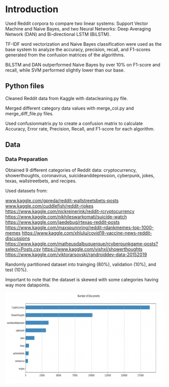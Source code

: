 # Introduction
Used Reddit corpora to compare two linear systems: Support Vector Machine and Naive Bayes, and two Neural Networks: Deep Averaging Network (DAN) and Bi-directional LSTM (BiLSTM). 

TF-IDF word vectorization and Naive Bayes classification were used as the base system to analyze the accuracy, precision, recall, and F1-scores generated from the confusion matrices of the algorithms. 

BiLSTM and DAN outperformed Naive Bayes by over 10% on F1-score and recall, while SVM performed slightly lower than our base. 

## Python files
Cleaned Reddit data from Kaggle with datacleaning.py file. 

Merged different category data values with merge_col.py and merge_diff_file.py files.

Used confusionmatrix.py to create a confusion matrix to calculate Accuracy, Error rate, Precision, Recall, and F1-score for each algorithm. 

## Data

### Data Preparation

Obtained 9 different categories of Reddit data: cryptocurrency, showerthoughts, coronavirus, suicideanddepression, cyberpunk, jokes, texas, wallstreetbets, and recipes.

Used datasets from:

www.kaggle.com/gpreda/reddit-wallstreetsbets-posts
www.kaggle.com/cuddlefish/reddit-rjokes
https://www.kaggle.com/nickreinerink/reddit-rcryptocurrency 
https://www.kaggle.com/nikhileswarkomati/suicide-watch 
https://www.kaggle.com/jaedebug/rtexas-reddit-posts 
https://www.kaggle.com/maxspunnring/reddit-rdankmemes-top-1000-memes 
https://www.kaggle.com/xhlulu/covid19-vaccine-news-reddit-discussions 
https://www.kaggle.com/matheusdalbuquerque/rcyberpunkgame-posts?select=Posts.csv 
https://www.kaggle.com/vishxl/showerthoughts 
https://www.kaggle.com/viktorarsovski/randroiddev-data-20152019

Randomly partitioned dataset into trainging (80%), validation (10%), and test (10%). 

Important to note that the dataset is skewed with some categories having way more datapoints. 

![alt text](https://github.com/rinabattulga/RedditDocumentClassification/blob/main/SkewedDist.png)
